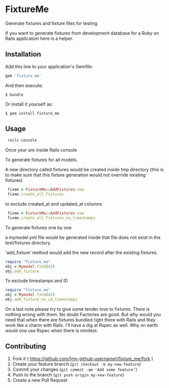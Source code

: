 # FixtureMe

Generate fixtures and fixture files for testing


If you want to generate fixtures from development database for a Ruby on Rails application here is a helper.

## Installation

Add this line to your application's Gemfile:

```ruby
gem 'fixture_me'
```

And then execute:

    $ bundle

Or install it yourself as:

    $ gem install fixture_me

## Usage


```ruby
 rails console
```

Once your are inside Rails console

To generate fixtures for all models.

A new directory called fixtures would be created inside tmp directory (this is to make sure that this fixture generation would not override existing fixtures)


```ruby
 fixme = FixtureMe::AddFixtures.new
 fixme.create_all_fixtures
```

to exclude created_at and updated_at columns

```ruby
 fixme = FixtureMe::AddFixtures.new
 fixme.create_all_fixtures_no_timestamps
```


To generate fixtures one by one

a mymodel.yml file would be generated  inside that file does not exist in the test/fixtures directory

'add_fixture' method would add the new record after the existing fixtures.

```ruby
require "fixture_me"
obj = Mymodel.find(42)
obj.add_fixture
```

To exclude timestamps and ID

```ruby
require "fixture_me"
obj = Mymodel.find(42)
obj.add_fixture_no_id_timestamps
```





On a last note please try to give some tender love to fixtures. There is nothing wrong with them. No doubt Factories are good. But why would you need that when there are fixtures bundled right there with Rails and they work like a charm with Rails.  I'll have a dig at Rspec as well. Why on earth would one use Rspec when there is minitest.


## Contributing

1. Fork it ( https://github.com/[my-github-username]/fixture_me/fork )
2. Create your feature branch (`git checkout -b my-new-feature`)
3. Commit your changes (`git commit -am 'Add some feature'`)
4. Push to the branch (`git push origin my-new-feature`)
5. Create a new Pull Request
